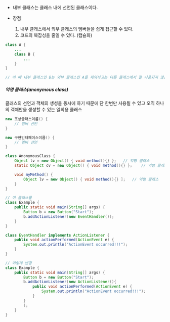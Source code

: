 - 내부 클래스는 클래스 내에 선언된 클래스이다.

- 장점
	1. 내부 클래스에서 외부 클래스의 멤버들을 쉽게 접근할 수 있다.
	2. 코드의 복잡성을 줄일 수 있다. (캡슐화)

```java
class A {
	...
	class B {
		...
	}
}

// 이 때 내부 클래스인 B는 외부 클래스인 A를 제외하고는 다른 클래스에서 잘 사용되지 않는 것이어야 함
```
 
##### 익명 클래스(anonymous class)
클래스의 선언과 객체의 생성을 동시에 하기 때문에 단 한번만 사용될 수 있고 오직 하나의 객체만을 생성할 수 있는 일회용 클래스

```java
new 조상클래스이름() {
	// 멤버 선언
}

new 구현인터페이스이름() {
	// 멤버 선언
}
```

```java
class AnonymousClass {
	Object tv = new Object() { void method(){} };	// 익명 클래스
	static Object cv = new Object() { void method(){} };	// 익명 클래스

	void myMethod() {
		Object lv = new Object() { void method(){} ];	// 익명 클래스
	}
}
```

```java
// 이 클래스를
class Example {
	public static void main(String[] args) {
		Button b = new Button("Start");
		b.addActionListener(new EventHandler());
	}
}

class EventHandler implements ActionListener {
	public void actionPerformed(ActionEvent e) {
		System.out.println("ActionEvent occurred!!!");
	}
}

// 이렇게 변경
class Example {
	public static void main(String[] args) {
		Button b = new Button("Start");
		b.addActionListener(new ActionListener(){
			public void actionPerformed(ActionEvent e) {
				System.out.println("ActionEvent occurred!!!");
			}
		}
		);
	}
}
```
